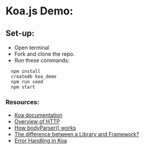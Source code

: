 # Koa.js Demo:

## Set-up:
- Open terminal 
- Fork and clone the repo.
- Run these commands: 

```
  npm install
  createdb koa_demo
  npm run seed
  npm start
```

### Resources:
  - [Koa documentation](https://koajs.com/)
  - [Overview of HTTP](https://developer.mozilla.org/en-US/docs/Web/HTTP/Overview)
  - [How bodyParser() works](https://medium.com/@adamzerner/how-bodyparser-works-247897a93b90)
  - [The difference between a Library and Framework?](https://www.freecodecamp.org/news/the-difference-between-a-framework-and-a-library-bd133054023f/)
  - [Error Handling in Koa](https://github.com/koajs/koa/blob/master/docs/error-handling.md)